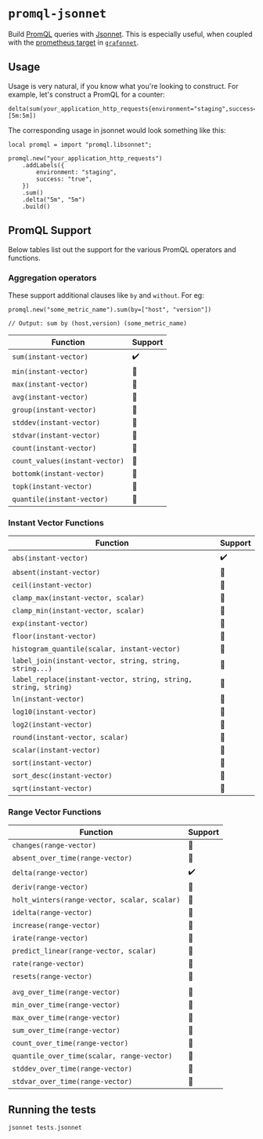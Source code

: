# `promql-jsonnet`

Build [PromQL](https://prometheus.io/docs/prometheus/latest/querying/basics/) queries with [Jsonnet](https://jsonnet.org).
This is especially useful, when coupled with the [prometheus target](https://grafana.github.io/grafonnet-lib/api-docs/#prometheustarget) in [`grafonnet`](https://github.com/grafana/grafonnet-lib/).

## Usage

Usage is very natural, if you know what you're looking to construct.
For example, let's construct a PromQL for a counter:

``` promql
delta(sum(your_application_http_requests{environment="staging",success="true"})[5m:5m])
```

The corresponding usage in jsonnet would look something like this:

``` jsonnet
local promql = import "promql.libsonnet";

promql.new("your_application_http_requests")
    .addLabels({
        environment: "staging",
        success: "true",
    })
    .sum()
    .delta("5m", "5m")
    .build()
```

## PromQL Support

Below tables list out the support for the various PromQL operators and functions.

### Aggregation operators

These support additional clauses like `by` and `without`. For eg:

``` promql
promql.new("some_metric_name").sum(by=["host", "version"])

// Output: sum by (host,version) (some_metric_name)
```

| Function                       | Support            |
|--------------------------------|--------------------|
| `sum(instant-vector)`          | :heavy_check_mark: |
| `min(instant-vector)`          | :construction:     |
| `max(instant-vector)`          | :construction:     |
| `avg(instant-vector)`          | :construction:     |
| `group(instant-vector)`        | :construction:     |
| `stddev(instant-vector)`       | :construction:     |
| `stdvar(instant-vector)`       | :construction:     |
| `count(instant-vector)`        | :construction:     |
| `count_values(instant-vector)` | :construction:     |
| `bottomk(instant-vector)`      | :construction:     |
| `topk(instant-vector)`         | :construction:     |
| `quantile(instant-vector)`     | :construction:     |

### Instant Vector Functions

| Function                                                        | Support            |
|-----------------------------------------------------------------|--------------------|
| `abs(instant-vector)`                                           | :heavy_check_mark: |
| `absent(instant-vector)`                                        | :construction:     |
| `ceil(instant-vector)`                                          | :construction:     |
| `clamp_max(instant-vector, scalar)`                             | :construction:     |
| `clamp_min(instant-vector, scalar)`                             | :construction:     |
| `exp(instant-vector)`                                           | :construction:     |
| `floor(instant-vector)`                                         | :construction:     |
| `histogram_quantile(scalar, instant-vector)`                    | :construction:     |
| `label_join(instant-vector, string, string, string...)`         | :construction:     |
| `label_replace(instant-vector, string, string, string, string)` | :construction:     |
| `ln(instant-vector)`                                            | :construction:     |
| `log10(instant-vector)`                                         | :construction:     |
| `log2(instant-vector)`                                          | :construction:     |
| `round(instant-vector, scalar)`                                 | :construction:     |
| `scalar(instant-vector)`                                        | :construction:     |
| `sort(instant-vector)`                                          | :construction:     |
| `sort_desc(instant-vector)`                                     | :construction:     |
| `sqrt(instant-vector)`                                          | :construction:     |

### Range Vector Functions

| Function                                     | Support            |
|----------------------------------------------|--------------------|
| `changes(range-vector)`                      | :construction:     |
| `absent_over_time(range-vector)`             | :construction:     |
| `delta(range-vector)`                        | :heavy_check_mark: |
| `deriv(range-vector)`                        | :construction:     |
| `holt_winters(range-vector, scalar, scalar)` | :construction:     |
| `idelta(range-vector)`                       | :construction:     |
| `increase(range-vector)`                     | :construction:     |
| `irate(range-vector)`                        | :construction:     |
| `predict_linear(range-vector, scalar)`       | :construction:     |
| `rate(range-vector)`                         | :construction:     |
| `resets(range-vector)`                       | :construction:     |
|                                              |                    |
| `avg_over_time(range-vector)`                | :construction:     |
| `min_over_time(range-vector)`                | :construction:     |
| `max_over_time(range-vector)`                | :construction:     |
| `sum_over_time(range-vector)`                | :construction:     |
| `count_over_time(range-vector)`              | :construction:     |
| `quantile_over_time(scalar, range-vector)`   | :construction:     |
| `stddev_over_time(range-vector)`             | :construction:     |
| `stdvar_over_time(range-vector)`             | :construction:     |


## Running the tests

``` shell
jsonnet tests.jsonnet
```

